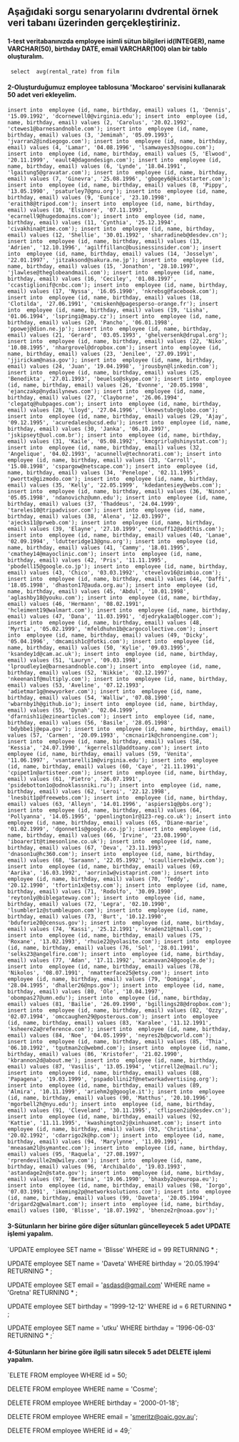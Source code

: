 ## Aşağıdaki sorgu senaryolarını dvdrental örnek veri tabanı üzerinden gerçekleştiriniz.

#### 1-test veritabanınızda employee isimli sütun bilgileri id(INTEGER), name VARCHAR(50), birthday DATE, email VARCHAR(100) olan bir tablo oluşturalım.
` select  avg(rental_rate) from film`
#### 2-Oluşturduğumuz employee tablosuna 'Mockaroo' servisini kullanarak 50 adet veri ekleyelim.
`insert into  employee (id, name, birthday, email) values (1, 'Dennis', '15.09.1992', 'dcornewell0@virginia.edu');
insert into  employee (id, name, birthday, email) values (2, 'Carolus', '20.02.1992', 'ctewes1@barnesandnoble.com');
insert into  employee (id, name, birthday, email) values (3, 'Jemimah', '05.09.1993', 'jvarran2@indiegogo.com');
insert into  employee (id, name, birthday, email) values (4, 'Lamar', '04.08.1996', 'lsamwayes3@sogou.com');
insert into  employee (id, name, birthday, email) values (5, 'Elwood', '20.11.1999', 'eault4@dagondesign.com');
insert into  employee (id, name, birthday, email) values (6, 'Lynde', '18.04.1991', 'lgaitung5@gravatar.com');
insert into  employee (id, name, birthday, email) values (7, 'Ginevra', '25.08.1996', 'gbogey6@kickstarter.com');
insert into  employee (id, name, birthday, email) values (8, 'Pippy', '13.05.1990', 'psaturley7@gnu.org');
insert into  employee (id, name, birthday, email) values (9, 'Eunice', '23.10.1998', 'eraith8@tripod.com');
insert into  employee (id, name, birthday, email) values (10, 'Elsinore', '07.11.1993', 'ecarnell9@hugedomains.com');
insert into  employee (id, name, birthday, email) values (11, 'Cynthia', '25.12.1994', 'civakhina@time.com');
insert into  employee (id, name, birthday, email) values (12, 'Shellie', '30.01.1992', 'sharradineb@desdev.cn');
insert into  employee (id, name, birthday, email) values (13, 'Adrien', '12.10.1996', 'agilffillanc@businessinsider.com');
insert into  employee (id, name, birthday, email) values (14, 'Josselyn', '22.01.1997', 'jitzaksond@sakura.ne.jp');
insert into  employee (id, name, birthday, email) values (15, 'Jonathon', '28.10.1997', 'jlawlese@theglobeandmail.com');
insert into  employee (id, name, birthday, email) values (16, 'Ceciley', '01.08.1997', 'ccastiglionif@cnbc.com');
insert into  employee (id, name, birthday, email) values (17, 'Nyssa', '16.05.1990', 'nkrebsg@facebook.com');
insert into  employee (id, name, birthday, email) values (18, 'Clotilda', '27.06.1991', 'cmiskenh@pagesperso-orange.fr');
insert into  employee (id, name, birthday, email) values (19, 'Lisha', '01.06.1994', 'lspringi@mapy.cz');
insert into  employee (id, name, birthday, email) values (20, 'Pancho', '06.01.1998', 'ppowej@dion.ne.jp');
insert into  employee (id, name, birthday, email) values (21, 'Gerard', '03.05.1993', 'ghelversenk@drupal.org');
insert into  employee (id, name, birthday, email) values (22, 'Niko', '10.08.1995', 'nhargrovel@dropbox.com');
insert into  employee (id, name, birthday, email) values (23, 'Jenilee', '27.09.1991', 'jjirickam@nasa.gov');
insert into  employee (id, name, birthday, email) values (24, 'Juan', '19.04.1998', 'jrousbyn@linkedin.com');
insert into  employee (id, name, birthday, email) values (25, 'Benedikta', '27.01.1993', 'beuelso@skype.com');
insert into  employee (id, name, birthday, email) values (26, 'Evonne', '20.05.1998', 'ejanczakp@nydailynews.com');
insert into  employee (id, name, birthday, email) values (27, 'Clayborne', '26.06.1994', 'clegatq@hubpages.com');
insert into  employee (id, name, birthday, email) values (28, 'Lloyd', '27.04.1996', 'lknewstubr@globo.com');
insert into  employee (id, name, birthday, email) values (29, 'Ajay', '09.12.1995', 'acuredales@ucsd.edu');
insert into  employee (id, name, birthday, email) values (30, 'Janka', '06.10.1997', 'jskipseyt@uol.com.br');
insert into  employee (id, name, birthday, email) values (31, 'Kaile', '05.08.1992', 'kmcgrirlu@shinystat.com');
insert into  employee (id, name, birthday, email) values (32, 'Angelique', '04.02.1993', 'acunnellv@technorati.com');
insert into  employee (id, name, birthday, email) values (33, 'Carroll', '15.08.1998', 'cspargow@netscape.com');
insert into  employee (id, name, birthday, email) values (34, 'Penelope', '02.11.1995', 'pworttx@gizmodo.com');
insert into  employee (id, name, birthday, email) values (35, 'Kelly', '22.05.1999', 'kdedantesiey@webs.com');
insert into  employee (id, name, birthday, email) values (36, 'Ninon', '05.05.1998', 'ndanovichz@umn.edu');
insert into  employee (id, name, birthday, email) values (37, 'Thaddeus', '24.04.1999', 'tareles10@tripadvisor.com');
insert into  employee (id, name, birthday, email) values (38, 'Alena', '12.03.1997', 'ajecks11@prweb.com');
insert into  employee (id, name, birthday, email) values (39, 'Elayne', '27.10.1999', 'emcnuff12@addthis.com');
insert into  employee (id, name, birthday, email) values (40, 'Lanae', '02.09.1994', 'ldutteridge13@gnu.org');
insert into  employee (id, name, birthday, email) values (41, 'Cammy', '18.01.1995', 'cmathey14@mayoclinic.com');
insert into  employee (id, name, birthday, email) values (42, 'Pris', '11.11.1995', 'pbodell15@google.co.jp');
insert into  employee (id, name, birthday, email) values (43, 'Chico', '03.03.1992', 'ctevelov16@zimbio.com');
insert into  employee (id, name, birthday, email) values (44, 'Daffi', '18.05.1998', 'dhaston17@auda.org.au');
insert into  employee (id, name, birthday, email) values (45, 'Abdul', '10.01.1998', 'aglashby18@youku.com');
insert into  employee (id, name, birthday, email) values (46, 'Hermann', '08.02.1991', 'hcleiment19@walmart.com');
insert into  employee (id, name, birthday, email) values (47, 'Dana', '11.03.1991', 'djedryka1a@blogger.com');
insert into  employee (id, name, birthday, email) values (48, 'Myrtia', '05.02.1999', 'mfeldhuhn1b@cargocollective.com');
insert into  employee (id, name, birthday, email) values (49, 'Dicky', '05.04.1996', 'dmcamish1c@fotki.com');
insert into  employee (id, name, birthday, email) values (50, 'Kylie', '09.03.1995', 'ksandey1d@cam.ac.uk');
insert into  employee (id, name, birthday, email) values (51, 'Lauryn', '09.03.1998', 'lproudley1e@barnesandnoble.com');
insert into  employee (id, name, birthday, email) values (52, 'Nikkie', '02.12.1997', 'nkeenan1f@multiply.com');
insert into  employee (id, name, birthday, email) values (53, 'Aveline', '07.12.1993', 'adietmar1g@newyorker.com');
insert into  employee (id, name, birthday, email) values (54, 'Walliw', '07.08.1990', 'wbarnby1h@github.io');
insert into  employee (id, name, birthday, email) values (55, 'Dynah', '02.04.1999', 'dfarnish1i@ezinearticles.com');
insert into  employee (id, name, birthday, email) values (56, 'Basile', '28.05.1998', 'bdybbe1j@epa.gov');
insert into  employee (id, name, birthday, email) values (57, 'Carmen', '20.09.1993', 'cmcnair1k@chronoengine.com');
insert into  employee (id, name, birthday, email) values (58, 'Kessia', '24.07.1990', 'kgerrels1l@addtoany.com');
insert into  employee (id, name, birthday, email) values (59, 'Venita', '11.06.1997', 'vsantarelli1m@virginia.edu');
insert into  employee (id, name, birthday, email) values (60, 'Caye', '21.11.1991', 'cpipet1n@artisteer.com');
insert into  employee (id, name, birthday, email) values (61, 'Pietro', '26.07.1991', 'psidebotton1o@odnoklassniki.ru');
insert into  employee (id, name, birthday, email) values (62, 'Leroi', '22.12.1998', 'lnesbit1p@freewebs.com');
insert into  employee (id, name, birthday, email) values (63, 'Alleyn', '14.01.1996', 'aspiers1q@pbs.org');
insert into  employee (id, name, birthday, email) values (64, 'Pollyanna', '14.05.1995', 'ppenlington1r@123-reg.co.uk');
insert into  employee (id, name, birthday, email) values (65, 'Diane-marie', '01.02.1999', 'dgonnet1s@google.co.jp');
insert into  employee (id, name, birthday, email) values (66, 'Irvine', '23.08.1990', 'iboarer1t@timesonline.co.uk');
insert into  employee (id, name, birthday, email) values (67, 'Deva', '23.11.1993', 'dnason1u@hc360.com');
insert into  employee (id, name, birthday, email) values (68, 'Saraann', '22.05.1992', 'scaulliere1v@wix.com');
insert into  employee (id, name, birthday, email) values (69, 'Aarika', '16.03.1992', 'aorrin1w@vistaprint.com');
insert into  employee (id, name, birthday, email) values (70, 'Teddy', '20.12.1990', 'tfortin1x@etsy.com');
insert into  employee (id, name, birthday, email) values (71, 'Rodolfo', '30.09.1990', 'reyton1y@biblegateway.com');
insert into  employee (id, name, birthday, email) values (72, 'Legra', '02.10.1990', 'lsumbler1z@stumbleupon.com');
insert into  employee (id, name, birthday, email) values (73, 'Burt', '10.12.1990', 'bduferie20@census.gov');
insert into  employee (id, name, birthday, email) values (74, 'Kassi', '25.12.1991', 'kraden21@tmall.com');
insert into  employee (id, name, birthday, email) values (75, 'Roxane', '13.02.1993', 'rhuie22@yolasite.com');
insert into  employee (id, name, birthday, email) values (76, 'Sol', '28.01.1991', 'selks23@angelfire.com');
insert into  employee (id, name, birthday, email) values (77, 'Adan', '17.11.1992', 'acanavan24@google.de');
insert into  employee (id, name, birthday, email) values (78, 'Nikolos', '08.07.1991', 'nmatterface25@etsy.com');
insert into  employee (id, name, birthday, email) values (79, 'Dominga', '28.04.1995', 'dhaller26@nps.gov');
insert into  employee (id, name, birthday, email) values (80, 'Ole', '10.04.1997', 'obompas27@umn.edu');
insert into  employee (id, name, birthday, email) values (81, 'Bailie', '26.09.1990', 'bgillings28@dropbox.com');
insert into  employee (id, name, birthday, email) values (82, 'Ozzy', '02.07.1994', 'omccaughen29@posterous.com');
insert into  employee (id, name, birthday, email) values (83, 'Karalee', '11.12.1991', 'ksheere2a@reference.com');
insert into  employee (id, name, birthday, email) values (84, 'Noe', '04.05.1999', 'neyres2b@pcworld.com');
insert into  employee (id, name, birthday, email) values (85, 'Thia', '06.10.1992', 'tgutman2c@webmd.com');
insert into  employee (id, name, birthday, email) values (86, 'Kristofer', '21.02.1990', 'kbrannon2d@about.me');
insert into  employee (id, name, birthday, email) values (87, 'Vasilis', '13.05.1994', 'vtirrell2e@mail.ru');
insert into  employee (id, name, birthday, email) values (88, 'Papagena', '19.03.1999', 'pspadollini2f@networkadvertising.org');
insert into  employee (id, name, birthday, email) values (89, 'Almira', '10.11.1999', 'ariehm2g@google.it');
insert into  employee (id, name, birthday, email) values (90, 'Matthus', '20.10.1996', 'mgorbell2h@nyu.edu');
insert into  employee (id, name, birthday, email) values (91, 'Cleveland', '30.11.1995', 'cflipsen2i@desdev.cn');
insert into  employee (id, name, birthday, email) values (92, 'Kattie', '11.11.1995', 'kwashington2j@xinhuanet.com');
insert into  employee (id, name, birthday, email) values (93, 'Christina', '20.02.1992', 'cdarrigo2k@hp.com');
insert into  employee (id, name, birthday, email) values (94, 'Marylynne', '11.09.1991', 'mneasam2l@symantec.com');
insert into  employee (id, name, birthday, email) values (95, 'Raquela', '27.08.1997', 'rprendeville2m@wiley.com');
insert into  employee (id, name, birthday, email) values (96, 'Archibaldo', '19.03.1993', 'astandage2n@state.gov');
insert into  employee (id, name, birthday, email) values (97, 'Bertina', '19.06.1990', 'bhaxby2o@europa.eu');
insert into  employee (id, name, birthday, email) values (98, 'Iorgo', '07.03.1991', 'ikeming2p@networksolutions.com');
insert into  employee (id, name, birthday, email) values (99, 'Daveta', '20.05.1994', 'drigard2q@walmart.com');
insert into  employee (id, name, birthday, email) values (100, 'Blisse', '18.07.1992', 'bhenze2r@noaa.gov');'`
#### 3-Sütunların her birine göre diğer sütunları güncelleyecek 5 adet UPDATE işlemi yapalım.
`UPDATE employee
SET name = 'Blisse'
WHERE id = 99 
RETURNING * ;

UPDATE employee
SET name = 'Daveta'
WHERE birthday = '20.05.1994' 
RETURNING * ;

UPDATE employee
SET email = 'asdasd@gmail.com'
WHERE name = 'Gretna' 
RETURNING * ;

UPDATE employee
SET birthday = '1999-12-12'
WHERE id = 6 
RETURNING * ;

UPDATE employee
SET name = 'utku'
WHERE birthday = '1996-06-03' 
RETURNING * ;`
#### 4-Sütunların her birine göre ilgili satırı silecek 5 adet DELETE işlemi yapalım.
`ELETE FROM employee
WHERE id = 50;

DELETE FROM employee
WHERE name = 'Cosme';

DELETE FROM employee
WHERE birthday = '2000-01-18';

DELETE FROM employee
WHERE email = 'smeritz@oaic.gov.au';

DELETE FROM employee
WHERE id = 49;`

